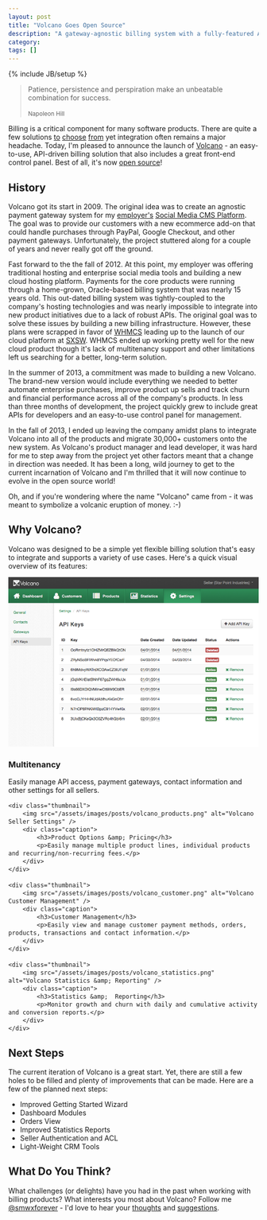 ```yaml
---
layout: post
title: "Volcano Goes Open Source"
description: "A gateway-agnostic billing system with a fully-featured API and front-end control panel."
category: 
tags: []
---
```

{% include JB/setup %}

<blockquote>
	<p>Patience, persistence and perspiration make an unbeatable combination for success.</p>
	<small>Napoleon Hill</small>
</blockquote>

Billing is a critical component for many software products. There are quite a few solutions [to](http://www.whmcs.com) [choose](http://chargify.com) [from](http://paypal.com) yet integration often remains a major headache. Today, I'm pleased to announce the launch of [Volcano](https://github.com/volcano/billing) - an easy-to-use, API-driven billing solution that also includes a great front-end control panel. Best of all, it's now [open source](https://github.com/volcano/billing)!

History
----------------------
Volcano got its start in 2009. The original idea was to create an agnostic payment gateway system for my [employer's](/about.html) [Social Media CMS Platform](/projects.html#socialcore). The goal was to provide our customers with a new ecommerce add-on that could handle purchases through PayPal, Google Checkout, and other payment gateways. Unfortunately, the project stuttered along for a couple of years and never really got off the ground.

Fast forward to the the fall of 2012. At this point, my employer was offering traditional hosting and enterprise social media tools and building a new cloud hosting platform. Payments for the core products were running through a home-grown, Oracle-based billing system that was nearly 15 years old. This out-dated billing system was tightly-coupled to the company's hosting technologies and was nearly impossible to integrate into new product initiatives due to a lack of robust APIs. The original goal was to solve these issues by building a new billing infrastructure. However, these plans were scrapped in favor of [WHMCS](http://www.whmcs.com) leading up to the launch of our cloud platform at [SXSW](http://sxsw.com). WHMCS ended up working pretty well for the new cloud product though it's lack of multitenancy support and other limitations left us searching for a better, long-term solution.

In the summer of 2013, a commitment was made to building a new Volcano. The brand-new version would include everything we needed to better automate enterprise purchases, improve product up sells and track churn and financial performance across all of the company's products. In less than three months of development, the project quickly grew to include great APIs for developers and an easy-to-use control panel for management.

In the fall of 2013, I ended up leaving the company amidst plans to integrate Volcano into all of the products and migrate 30,000+ customers onto the new system. As Volcano's product manager and lead developer, it was hard for me to step away from the project yet other factors meant that a change in direction was needed. It has been a long, wild journey to get to the current incarnation of Volcano and I'm thrilled that it will now continue to evolve in the open source world!

Oh, and if you're wondering where the name "Volcano" came from - it was meant to symbolize a volcanic eruption of money. :-)


Why Volcano?
------------
Volcano was designed to be a simple yet flexible billing solution that's easy to integrate and supports a variety of use cases. Here's a quick visual overview of its features:

<div class="post-image-overview">
	<div class="thumbnail">
		<img src="/assets/images/posts/volcano_settings.png" alt="Volcano Seller Settings" />
		<div class="caption">
			<h3>Multitenancy</h3>
			<p>Easily manage API access, payment gateways, contact information and other settings for all sellers.</p>
		</div>
	</div>

	<div class="thumbnail">
		<img src="/assets/images/posts/volcano_products.png" alt="Volcano Seller Settings" />
		<div class="caption">
			<h3>Product Options &amp; Pricing</h3>
			<p>Easily manage multiple product lines, individual products and recurring/non-recurring fees.</p>
		</div>
	</div>

	<div class="thumbnail">
		<img src="/assets/images/posts/volcano_customer.png" alt="Volcano Customer Management" />
		<div class="caption">
			<h3>Customer Management</h3>
			<p>Easily view and manage customer payment methods, orders, products, transactions and contact information.</p>
		</div>
	</div>

	<div class="thumbnail">
		<img src="/assets/images/posts/volcano_statistics.png" alt="Volcano Statistics &amp; Reporting" />
		<div class="caption">
			<h3>Statistics &amp;  Reporting</h3>
			<p>Monitor growth and churn with daily and cumulative activity and conversion reports.</p>
		</div>
	</div>
</div>

Next Steps
----------
The current iteration of Volcano is a great start. Yet, there are still a few holes to be filled and plenty of improvements that can be made. Here are a few of the planned next steps:

* Improved Getting Started Wizard
* Dashboard Modules
* Orders View
* Improved Statistics Reports
* Seller Authentication and ACL
* Light-Weight CRM Tools

What Do You Think?
---------------------------
What challenges (or delights) have you had in the past when working with billing products? What interests you most about Volcano? Follow me [@smwxforever](http://twitter.com/smwrxforever) - I'd love to hear your [thoughts](http://twitter.com/smwrxforever) and [suggestions](https://github.com/volcano/billing/issues).
